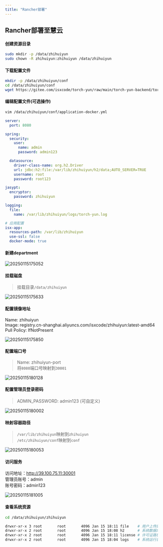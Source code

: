 ```yaml
---
title: "Rancher部署"
---
```


## Rancher部署至慧云

#### 创建资源目录

```bash
sudo mkdir -p /data/zhihuiyun
sudo chown -R zhihuiyun:zhihuiyun /data/zhihuiyun 
```

#### 下载配置文件

```bash
mkdir -p /data/zhihuiyun/conf
cd /data/zhihuiyun/conf
wget https://gitee.com/isxcode/torch-yun/raw/main/torch-yun-backend/torch-yun-main/src/main/resources/application-docker.yml
```

#### 编辑配置文件(可选操作)

```bash
vim /data/zhihuiyun/conf/application-docker.yml
```

```yml
server:
  port: 8080

spring:
  security:
    user:
      name: admin
      password: admin123

  datasource:
    driver-class-name: org.h2.Driver
    url: jdbc:h2:file:/var/lib/zhihuiyun/h2/data;AUTO_SERVER=TRUE
    username: root
    password: root123

jasypt:
  encryptor:
    password: zhihuiyun

logging:
  file:
    name: /var/lib/zhihuiyun/logs/torch-yun.log

# 应用配置
isx-app:
  resources-path: /var/lib/zhihuiyun
  use-ssl: false
  docker-mode: true
```

#### 新建department

![20250115175052](https://img.isxcode.com/picgo/20250115175052.png)

#### 挂载磁盘

> 挂载目录`/data/zhihuiyun`

![20250115175633](https://img.isxcode.com/picgo/20250115175633.png)

#### 配置镜像地址

Name: zhihuiyun  
Image: registry.cn-shanghai.aliyuncs.com/isxcode/zhihuiyun:latest-amd64   
Pull Policy: IfNotPresent  

![20250115175850](https://img.isxcode.com/picgo/20250115175850.png)

#### 配置端口号

> Name: zhihuiyun-port   
> 将`8080`端口号映射到`30001`

![20250115180128](https://img.isxcode.com/picgo/20250115180128.png)

#### 配置管理员登录密码

> ADMIN_PASSWORD: admin123 (可自定义)

![20250115180002](https://img.isxcode.com/picgo/20250115180002.png)

#### 映射容器路径

 > `/var/lib/zhihuiyun`映射到`zhihuiyun`  
 > `/etc/zhihuiyun/conf`映射到`conf`

![20250115180053](https://img.isxcode.com/picgo/20250115180053.png)

#### 访问服务

访问地址：http://39.100.75.11:30001   
管理员账号：admin  
账号密码：admin123  

![20250115181005](https://img.isxcode.com/picgo/20250115181005.png)

#### 查看系统资源

```bash
cd /data/zhihuiyun/zhihuiyun

drwxr-xr-x 3 root       root       4096 Jan 15 18:11 file    # 用户上传的资源中心文件目录
drwxr-xr-x 2 root       root       4096 Jan 15 18:08 h2      # 系统数据库h2数据
drwxr-xr-x 2 root       root       4096 Jan 15 18:11 license # 许可证路径
drwxr-xr-x 2 root       root       4096 Jan 15 18:04 logs    # 系统运行日志
```